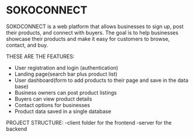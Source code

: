# SOKOCONNECT

SOKOCONNECT is a web platform that allows businesses to sign up, post their products, and connect with buyers. The goal is to help businesses showcase their products and make it easy for customers to browse, contact, and buy.

THESE ARE THE FEATURES:
- User registration and login (authentication)
- Landing page(search bar plus product list)
- User dashboard(form to add products to their page and save in the data base)
- Business owners can post product listings
- Buyers can view product details
- Contact options for businesses
- Product data saved in a single database


PROJECT STRUCTURE:
-client folder for the frontend 
-server for the backend
